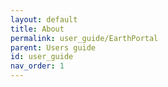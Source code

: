 ```yaml
---
layout: default
title: About
permalink: user_guide/EarthPortal
parent: Users guide
id: user_guide
nav_order: 1
---
```



